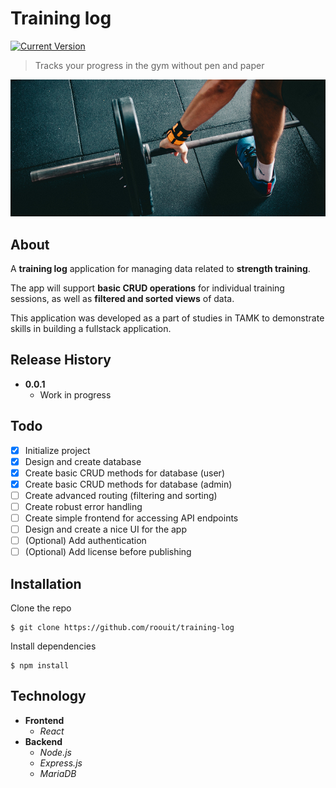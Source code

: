 # Training log

[![Current Version][current-version]][current-version]

> Tracks your progress in the gym without pen and paper

![](docs/header.png)

## About

A **training log** application for managing data related to **strength training**.

The app will support **basic CRUD operations** for individual training sessions, as well as **filtered and sorted views** of data.

This application was developed as a part of studies in TAMK to demonstrate skills in building a fullstack application.

## Release History

* **0.0.1**
    * Work in progress

## Todo

- [x] Initialize project
- [x] Design and create database
- [x] Create basic CRUD methods for database (user)
- [x] Create basic CRUD methods for database (admin)
- [ ] Create advanced routing (filtering and sorting)
- [ ] Create robust error handling
- [ ] Create simple frontend for accessing API endpoints
- [ ] Design and create a nice UI for the app
- [ ] (Optional) Add authentication
- [ ] (Optional) Add license before publishing

## Installation

Clone the repo

```
$ git clone https://github.com/roouit/training-log
```

Install dependencies

```
$ npm install
```

## Technology

* **Frontend**
  * *React*
* **Backend**
  * *Node.js*
  * *Express.js*
  * *MariaDB*

<!-- Markdown link & img dfn's -->
[current-version]: https://img.shields.io/badge/version-0.0.1-yellow